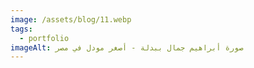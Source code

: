 ```yaml
---
image: /assets/blog/11.webp
tags:
  - portfolio
imageAlt: صورة أبراهيم جمال ببدلة - أصغر مودل في مصر
---
```

